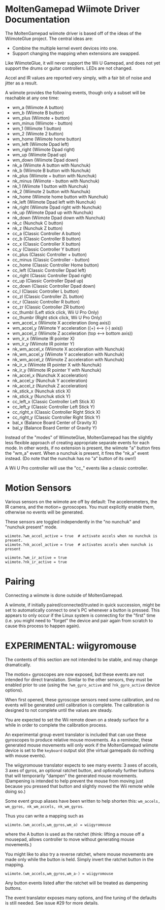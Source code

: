 # MoltenGamepad Wiimote Driver Documentation

The MoltenGamepad wiimote driver is based off of the ideas of the WiimoteGlue project. The central ideas are:

* Combine the multiple kernel event devices into one.
* Support changing the mapping when extensions are swapped.

Like WiimoteGlue, it will never support the Wii U Gamepad, and does not yet support the drums or guitar controllers. LEDs are not changed.

Accel and IR values are reported very simply, with a fair bit of noise and jitter as a result.

A wiimote provides the following events, though only a subset will be reachable at any one time:

* wm_a (Wiimote A button)
* wm_b (Wiimote B button)
* wm_plus (Wiimote + button)
* wm_minus (Wiimote - button)
* wm_1 (Wiimote 1 button)
* wm_2 (Wiimote 2 button)
* wm_home (Wiimote home button)
* wm_left (Wiimote Dpad left)
* wm_right (Wiimote Dpad right)
* wm_up (Wiimote Dpad up)
* wm_down (Wiimote Dpad down)
* nk_a (Wiimote A button with Nunchuk)
* nk_b (Wiimote B button with Nunchuk)
* nk_plus (Wiimote + button with Nunchuk)
* nk_minus (Wiimote - button with Nunchuk)
* nk_1 (Wiimote 1 button with Nunchuk)
* nk_2 (Wiimote 2 button with Nunchuk)
* nk_home (Wiimote home button with Nunchuk)
* nk_left (Wiimote Dpad left with Nunchuk)
* nk_right (Wiimote Dpad right with Nunchuk)
* nk_up (Wiimote Dpad up with Nunchuk)
* nk_down (Wiimote Dpad down with Nunchuk)
* nk_c (Nunchuk C button)
* nk_z (Nunchuk Z button)
* cc_a (Classic Controller A button)
* cc_b (Classic Controller B button)
* cc_x (Classic Controller X button)
* cc_y (Classic Controller Y button)
* cc_plus (Classic Controller + button)
* cc_minus (Classic Controller - button)
* cc_home (Classic Controller Home button)
* cc_left (Classic Controller Dpad left)
* cc_right (Classic Controller Dpad right)
* cc_up (Classic Controller Dpad up)
* cc_down (Classic Controller Dpad down)
* cc_l (Classic Controller L button)
* cc_zl (Classic Controller ZL button)
* cc_r (Classic Controller R button)
* cc_zr (Classic Controller ZR button)
* cc_thumbl (Left stick click, Wii U Pro Only)
* cc_thumbr (Right stick click, Wii U Pro Only)
* wm_accel_x (Wiimote X acceleration (long axis))
* wm_accel_y (Wiimote Y acceleration ((+) <--> (-) axis))
* wm_accel_z (Wiimote Z acceleration (top <--> bottom axis))
* wm_ir_x (Wiimote IR pointer X)
* wm_ir_y (Wiimote IR pointer Y)
* nk_wm_accel_x (Wiimote X acceleration with Nunchuk)
* nk_wm_accel_y (Wiimote Y acceleration with Nunchuk)
* nk_wm_accel_z (Wiimote Z acceleration with Nunchuk)
* nk_ir_x (Wiimote IR pointer X with Nunchuk)
* nk_ir_y (Wiimote IR pointer Y with Nunchuk)
* nk_accel_x (Nunchuk X acceleration)
* nk_accel_y (Nunchuk Y acceleration)
* nk_accel_z (Nunchuk Z acceleration)
* nk_stick_x (Nunchuk stick X)
* nk_stick_y (Nunchuk stick Y)
* cc_left_x (Classic Controller Left Stick X)
* cc_left_y (Classic Controller Left Stick Y)
* cc_right_x (Classic Controller Right Stick X)
* cc_right_y (Classic Controller Right Stick Y)
* bal_x (Balance Board Center of Gravity X)
* bal_y (Balance Board Center of Gravity Y)

Instead of the "modes" of WiimoteGlue, MoltenGamepad has the slightly less flexible approach of creating appropriate separate events for each mode. In other words, if no extension is present, the wiimote "a" button fires the "wm_a" event. When a nunchuk is present, it fires the "nk_a" event instead. (Do note that the nunchuk has no "a" button of its own!)

A Wii U Pro controller will use the "cc_" events like a classic controller.

# Motion Sensors

Various sensors on the wiimote are off by default: The accelerometers, the IR camera, and the motion+ gyroscopes. You must explicitly enable them, otherwise no events will be generated.

These sensors are toggled independently in the "no nunchuk" and "nunchuk present" mode.

    wiimote.?wm_accel_active = true  # activate accels when no nunchuk is present.
    wiimote.?nk_accel_active = true  # activates accels when nunchuk is present
    
    wiimote.?wm_ir_active = true
    wiimote.?nk_ir_active = true



# Pairing

Connecting a wiimote is done outside of MoltenGamepad.

A wiimote, if initially paired/connected/trusted in quick succession, might be set to automatically connect to one's PC whenever a button is pressed. This appears to only occur if the Linux system is connecting for the "first" time (i.e. you might need to "forget" the device and pair again from scratch to cause this process to happen again).

# EXPERIMENTAL: wiigyromouse

The contents of this section are not intended to be stable, and may change dramatically.

The motion+ gyroscopes are now exposed, but these events are not intended for direct translation. Similar to the other sensors, they must be enabled prior to use (using the `?wm_gyro_active` and `?nk_gyro_active` device options).

When first opened, these gyroscope sensors need some calibration, and no events will be generated until calibration is complete. The calibration is designed to not complete until the values are steady.

You are expected to set the Wii remote down on a steady surface for a while in order to complete the calibration process.

An experimental group event translator is included that can use these gyroscopes to produce relative mouse movements. As a reminder, these generated mouse movements will only work if the MoltenGamepad wiimote device is set to the `keyboard` output slot (the virtual gamepads do nothing with mouse events).

The wiigyromouse translator expects to see many events: 3 axes of accels, 3 axes of gyros, an optional ratchet button, and optionally further buttons that will temporarily "dampen" the generated mouse movements. (Dampening is intended to help prevent the mouse from moving just because you pressed that button and slightly moved the Wii remote while doing so.)

Some event group aliases have been written to help shorten this: `wm_accels, wm_gyros, nk_wm_accels, nk_wm_gyros`.

Thus you can write a mapping such as

    wiimote.(wm_accels,wm_gyros,wm_a) = wiigyromouse

where the A button is used as the ratchet (think: lifting a mouse off a mousepad, allows controller to move without generating mouse movements.)

You might like to also try a reverse ratchet, where mouse movements are made only while the button is held. Simply invert the ratchet button in the mapping.

    wiimote.(wm_accels,wm_gyros,wm_a-) = wiigyromouse

Any button events listed after the ratchet will be treated as dampening buttons.

The event translator exposes many options, and fine tuning of the defaults is still needed. See issue #29 for more details.
